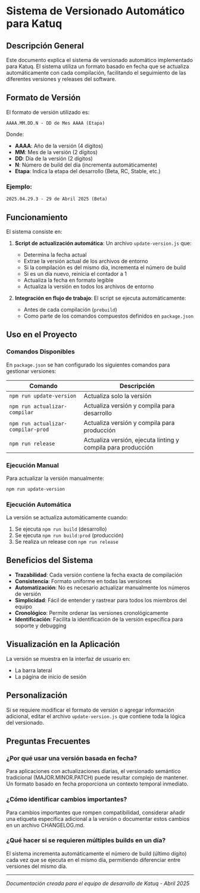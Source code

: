 # Sistema de Versionado Automático para Katuq

## Descripción General

Este documento explica el sistema de versionado automático implementado para Katuq. El sistema utiliza un formato basado en fecha que se actualiza automáticamente con cada compilación, facilitando el seguimiento de las diferentes versiones y releases del software.

## Formato de Versión

El formato de versión utilizado es:

```
AAAA.MM.DD.N - DD de Mes AAAA (Etapa)
```

Donde:
- **AAAA**: Año de la versión (4 dígitos)
- **MM**: Mes de la versión (2 dígitos)
- **DD**: Día de la versión (2 dígitos)
- **N**: Número de build del día (incrementa automáticamente)
- **Etapa**: Indica la etapa del desarrollo (Beta, RC, Stable, etc.)

### Ejemplo:
```
2025.04.29.3 - 29 de Abril 2025 (Beta)
```

## Funcionamiento

El sistema consiste en:

1. **Script de actualización automática**: Un archivo `update-version.js` que:
   - Determina la fecha actual
   - Extrae la versión actual de los archivos de entorno
   - Si la compilación es del mismo día, incrementa el número de build
   - Si es un día nuevo, reinicia el contador a 1
   - Actualiza la fecha en formato legible
   - Actualiza la versión en todos los archivos de entorno

2. **Integración en flujo de trabajo**: El script se ejecuta automáticamente:
   - Antes de cada compilación (`prebuild`)
   - Como parte de los comandos compuestos definidos en `package.json`

## Uso en el Proyecto

### Comandos Disponibles

En `package.json` se han configurado los siguientes comandos para gestionar versiones:

| Comando | Descripción |
|---------|-------------|
| `npm run update-version` | Actualiza solo la versión |
| `npm run actualizar-compilar` | Actualiza versión y compila para desarrollo |
| `npm run actualizar-compilar-prod` | Actualiza versión y compila para producción |
| `npm run release` | Actualiza versión, ejecuta linting y compila para producción |

### Ejecución Manual

Para actualizar la versión manualmente:

```bash
npm run update-version
```

### Ejecución Automática

La versión se actualiza automáticamente cuando:

1. Se ejecuta `npm run build` (desarrollo)
2. Se ejecuta `npm run build:prod` (producción)
3. Se realiza un release con `npm run release`

## Beneficios del Sistema

- **Trazabilidad**: Cada versión contiene la fecha exacta de compilación
- **Consistencia**: Formato uniforme en todas las versiones
- **Automatización**: No es necesario actualizar manualmente los números de versión
- **Simplicidad**: Fácil de entender y rastrear para todos los miembros del equipo
- **Cronológico**: Permite ordenar las versiones cronológicamente
- **Identificación**: Facilita la identificación de la versión específica para soporte y debugging

## Visualización en la Aplicación

La versión se muestra en la interfaz de usuario en:
- La barra lateral
- La página de inicio de sesión

## Personalización

Si se requiere modificar el formato de versión o agregar información adicional, editar el archivo `update-version.js` que contiene toda la lógica del versionado.

## Preguntas Frecuentes

### ¿Por qué usar una versión basada en fecha?

Para aplicaciones con actualizaciones diarias, el versionado semántico tradicional (MAJOR.MINOR.PATCH) puede resultar complejo de mantener. Un formato basado en fecha proporciona un contexto temporal inmediato.

### ¿Cómo identificar cambios importantes?

Para cambios importantes que rompen compatibilidad, considerar añadir una etiqueta específica adicional a la versión o documentar estos cambios en un archivo CHANGELOG.md.

### ¿Qué hacer si se requieren múltiples builds en un día?

El sistema incrementa automáticamente el número de build (último dígito) cada vez que se ejecuta en el mismo día, permitiendo diferenciar entre versiones del mismo día.

---

*Documentación creada para el equipo de desarrollo de Katuq - Abril 2025*
